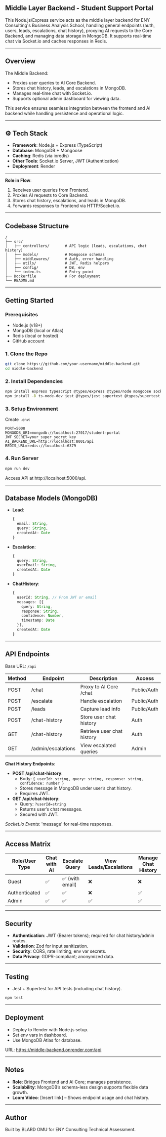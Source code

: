 
## Middle Layer Backend - Student Support Portal

This Node.js/Express service acts as the middle layer backend for ENY Consulting's Business Analysis School, handling general endpoints (auth, users, leads, escalations, chat history), proxying AI requests to the Core Backend, and managing data storage in MongoDB. It supports real-time chat via Socket.io and caches responses in Redis.

---

## Overview

The Middle Backend:

* Proxies user queries to AI Core Backend.
* Stores chat history, leads, and escalations in MongoDB.
* Manages real-time chat with Socket.io.
* Supports optional admin dashboard for viewing data.

This service ensures seamless integration between the frontend and AI backend while handling persistence and operational logic.

---

## ⚙️ Tech Stack

* **Framework**: Node.js + Express (TypeScript)
* **Database**: MongoDB + Mongoose
* **Caching**: Redis (via ioredis)
* **Other Tools**: Socket.io Server, JWT (Authentication)
* **Deployment**: Render

---

**Role in Flow**:
1. Receives user queries from Frontend.
2. Proxies AI requests to Core Backend.
3. Stores chat history, escalations, and leads in MongoDB.
4. Forwards responses to Frontend via HTTP/Socket.io.

---

## Codebase Structure

```
/
├── src/
│   ├── controllers/       # API logic (leads, escalations, chat history)
│   ├── models/            # Mongoose schemas
│   ├── middlewares/       # Auth, error handling
│   ├── utils/             # JWT, Redis helpers
│   ├── config/            # DB, env
│   └── index.ts           # Entry point
├── Dockerfile             # For deployment
└── README.md
```

---

## Getting Started

### Prerequisites

* Node.js (v18+)
* MongoDB (local or Atlas)
* Redis (local or hosted)
* GitHub account

### 1. Clone the Repo

```bash
git clone https://github.com/your-username/middle-backend.git
cd middle-backend
```

### 2. Install Dependencies

```bash
npm install express typescript @types/express @types/node mongoose socket.io ioredis jsonwebtoken @types/jsonwebtoken zod
npm install -D ts-node-dev jest @types/jest supertest @types/supertest
```

### 3. Setup Environment

Create `.env`:

```env
PORT=5000
MONGODB_URI=mongodb://localhost:27017/student-portal
JWT_SECRET=your_super_secret_key
AI_BACKEND_URL=http://localhost:8001/api
REDIS_URL=redis://localhost:6379
```

### 4. Run Server

```bash
npm run dev
```

Access API at http://localhost:5000/api.

---

## Database Models (MongoDB)

* **Lead**:
  ```typescript
  {
    email: String,
    query: String,
    createdAt: Date
  }
  ```
* **Escalation**:
  ```typescript
  {
    query: String,
    userEmail: String,
    createdAt: Date
  }
  ```
* **ChatHistory**:
  ```typescript
  {
    userId: String, // From JWT or email
    messages: [{
      query: String,
      response: String,
      confidence: Number,
      timestamp: Date
    }],
    createdAt: Date
  }
  ```

---

## API Endpoints

Base URL: `/api`

| Method | Endpoint          | Description                     | Access       |
|--------|-------------------|---------------------------------|--------------|
| POST   | /chat             | Proxy to AI Core /chat          | Public/Auth  |
| POST   | /escalate         | Handle escalation               | Public/Auth  |
| POST   | /leads            | Capture lead info               | Public/Auth  |
| POST   | /chat-history     | Store user chat history         | Auth         |
| GET    | /chat-history     | Retrieve user chat history      | Auth         |
| GET    | /admin/escalations| View escalated queries          | Admin        |

**Chat History Endpoints**:
- **POST /api/chat-history**:
  - Body: `{ userId: string, query: string, response: string, confidence: number }`
  - Stores message in MongoDB under user’s chat history.
  - Requires JWT.
- **GET /api/chat-history**:
  - Query: `?userId=string`
  - Returns user’s chat messages.
  - Secured with JWT.

*Socket.io Events*: 'message' for real-time responses.

---

## Access Matrix

| Role/User Type | Chat with AI | Escalate Query | View Leads/Escalations | Manage Chat History |
|----------------|--------------|----------------|------------------------|---------------------|
| Guest          | ✅            | ✅ (with email)| ❌                     | ❌                  |
| Authenticated  | ✅            | ✅             | ❌                     | ✅                  |
| Admin          | ✅            | ✅             | ✅                     | ✅                  |

---

## Security

* **Authentication**: JWT (Bearer tokens); required for chat history/admin routes.
* **Validation**: Zod for input sanitization.
* **Security**: CORS, rate limiting; env var secrets.
* **Data Privacy**: GDPR-compliant; anonymized data.

---

## Testing

* Jest + Supertest for API tests (including chat history).

```bash
npm test
```

---

## Deployment

* Deploy to Render with Node.js setup.
* Set env vars in dashboard.
* Use MongoDB Atlas for database.

URL: https://middle-backend.onrender.com/api

---

## Notes

* **Role**: Bridges Frontend and AI Core; manages persistence.
* **Scalability**: MongoDB’s schema-less design supports flexible data growth.
* **Loom Video**: [Insert link] – Shows endpoint usage and chat history.

---

## Author

Built by BLARD OMU for ENY Consulting Technical Assessment.
